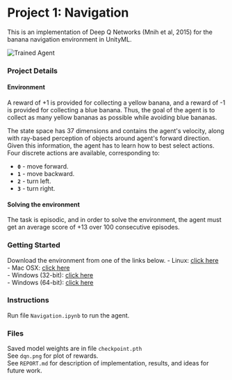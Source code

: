[//]: # (Image References)

[image1]: https://user-images.githubusercontent.com/10624937/42135619-d90f2f28-7d12-11e8-8823-82b970a54d7e.gif "Trained Agent"

# Project 1: Navigation

This is an implementation of Deep Q Networks (Mnih et al, 2015) for the banana navigation environment in UnityML.

![Trained Agent][image1]

### Project Details
#### Environment
A reward of +1 is provided for collecting a yellow banana, and a reward of -1 is provided for collecting a blue banana.  Thus, the goal of the agent is to collect as many yellow bananas as possible while avoiding blue bananas.  

The state space has 37 dimensions and contains the agent's velocity, along with ray-based perception of objects around agent's forward direction.  Given this information, the agent has to learn how to best select actions.  Four discrete actions are available, corresponding to:
- **`0`** - move forward.
- **`1`** - move backward.
- **`2`** - turn left.
- **`3`** - turn right.

#### Solving the environment

The task is episodic, and in order to solve the environment, the agent must get an average score of +13 over 100 consecutive episodes.

### Getting Started

Download the environment from one of the links below.
    - Linux: [click here](https://s3-us-west-1.amazonaws.com/udacity-drlnd/P1/Banana/Banana_Linux.zip)<br>
    - Mac OSX: [click here](https://s3-us-west-1.amazonaws.com/udacity-drlnd/P1/Banana/Banana.app.zip)<br>
    - Windows (32-bit): [click here](https://s3-us-west-1.amazonaws.com/udacity-drlnd/P1/Banana/Banana_Windows_x86.zip)<br>
    - Windows (64-bit): [click here](https://s3-us-west-1.amazonaws.com/udacity-drlnd/P1/Banana/Banana_Windows_x86_64.zip)<br>

### Instructions

Run file `Navigation.ipynb` to run the agent.  

### Files
Saved model weights are in file `checkpoint.pth` <br>
See `dqn.png` for plot of rewards.<br>
See `REPORT.md` for description of implementation, results, and ideas for future work.<br>

